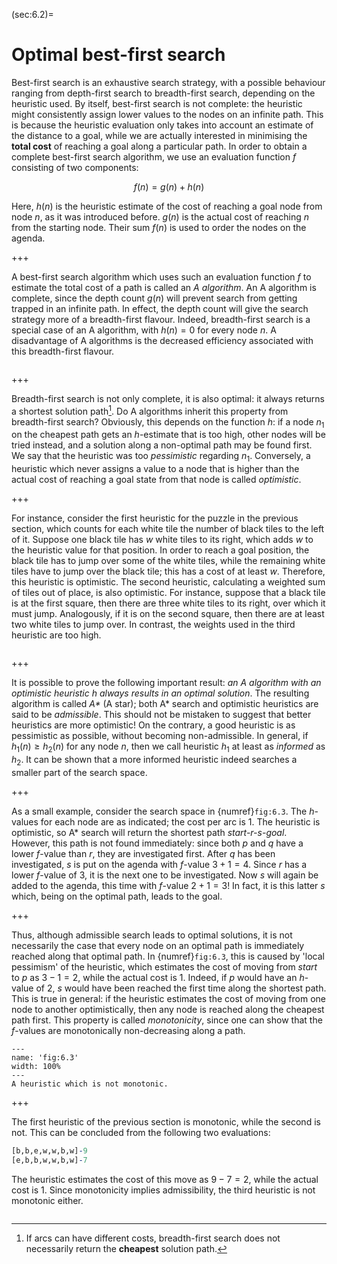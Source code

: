 <!--H3: Section 6.2-->
(sec:6.2)=
# Optimal best-first search #

Best-first search is an exhaustive search strategy, with a possible behaviour ranging from depth-first search to breadth-first search, depending on the heuristic used. By itself, best-first search is not complete: the heuristic might consistently assign lower values to the nodes on an infinite path. This is because the heuristic evaluation only takes into account an estimate of the distance to a goal, while we are actually interested in minimising the **total cost** of reaching a goal along a particular path. In order to obtain a complete best-first search algorithm, we use an evaluation function $f$ consisting of two components:

$$
f(n) = g(n) + h(n)
$$

Here, $h(n)$ is the heuristic estimate of the cost of reaching a goal node from node $n$, as it was introduced before. $g(n)$ is the actual cost of reaching $n$ from the starting node. Their sum $f(n)$ is used to order the nodes on the agenda.

+++

A best-first search algorithm which uses such an evaluation function $f$ to estimate the total cost of a path is called an *A algorithm*. An A algorithm is complete, since the depth count $g(n)$ will prevent search from getting trapped in an infinite path. In effect, the depth count will give the search strategy more of a breadth-first flavour. Indeed, breadth-first search is a special case of an A algorithm, with $h(n) = 0$ for every node $n$. A disadvantage of A algorithms is the decreased efficiency associated with this breadth-first flavour.

```{exercise} ex:6.3
```

+++

Breadth-first search is not only complete, it is also optimal: it always returns a shortest solution path[^17_]. Do A algorithms inherit this property from breadth-first search? Obviously, this depends on the function $h$: if a node $n_1$ on the cheapest path gets an $h$-estimate that is too high, other nodes will be tried instead, and a solution along a non-optimal path may be found first. We say that the heuristic was too *pessimistic* regarding $n_1$. Conversely, a heuristic which never assigns a value to a node that is higher than the actual cost of reaching a goal state from that node is called *optimistic*.

+++

For instance, consider the first heuristic for the puzzle in the previous section, which counts for each white tile the number of black tiles to the left of it. Suppose one black tile has *w* white tiles to its right, which adds *w* to the heuristic value for that position. In order to reach a goal position, the black tile has to jump over some of the white tiles, while the remaining white tiles have to jump over the black tile; this has a cost of at least *w*. Therefore, this heuristic is optimistic. The second heuristic, calculating a weighted sum of tiles out of place, is also optimistic. For instance, suppose that a black tile is at the first square, then there are three white tiles to its right, over which it must jump. Analogously, if it is on the second square, then there are at least two white tiles to jump over. In contrast, the weights used in the third heuristic are too high.

```{exercise} ex:6.4
```

+++

It is possible to prove the following important result: *an A algorithm with an optimistic heuristic h always results in an optimal solution*. The resulting algorithm is called *A\** (A star); both A\* search and optimistic heuristics are said to be *admissible*. This should not be mistaken to suggest that better heuristics are more optimistic! On the contrary, a good heuristic is as pessimistic as possible, without becoming non-admissible. In general, if $h_1(n) \geq h_2(n)$ for any node $n$, then we call heuristic $h_1$ at least as *informed* as $h_2$. It can be shown that a more informed heuristic indeed searches a smaller part of the search space.

+++

As a small example, consider the search space in {numref}`fig:6.3`. The $h$-values for each node are as indicated; the cost per arc is 1. The heuristic is optimistic, so A\* search will return the shortest path *start-r-s-goal*. However, this path is not found immediately: since both *p* and *q* have a lower $f$-value than *r*, they are investigated first. After *q* has been investigated, *s* is put on the agenda with $f$-value $3+1=4$. Since *r* has a lower $f$-value of $3$, it is the next one to be investigated. Now *s* will again be added to the agenda, this time with $f$-value $2+1=3$! In fact, it is this latter *s* which, being on the optimal path, leads to the goal.

+++

Thus, although admissible search leads to optimal solutions, it is not necessarily the case that every node on an optimal path is immediately reached along that optimal path. In {numref}`fig:6.3`, this is caused by 'local pessimism' of the heuristic, which estimates the cost of moving from *start* to *p* as $3-1=2$, while the actual cost is $1$. Indeed, if *p* would have an $h$-value of $2$, *s* would have been reached the first time along the shortest path. This is true in general: if the heuristic estimates the cost of moving from one node to another optimistically, then any node is reached along the cheapest path first. This property is called *monotonicity*, since one can show that the $f$-values are monotonically non-decreasing along a path.

```{figure} /src/fig/part_ii/image020.svg
---
name: 'fig:6.3'
width: 100%
---
A heuristic which is not monotonic.
```

+++

The first heuristic of the previous section is monotonic, while the second is not. This can be concluded from the following two evaluations:
```Prolog
[b,b,e,w,w,b,w]-9
[e,b,b,w,w,b,w]-7
```
The heuristic estimates the cost of this move as $9-7=2$, while the actual cost is $1$. Since monotonicity implies admissibility, the third heuristic is not monotonic either.

```{exercise} ex:6.5
```

[^17_]: If arcs can have different costs, breadth-first search does not necessarily return the **cheapest** solution path.
